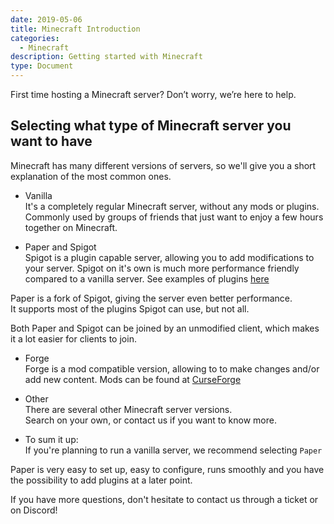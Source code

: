 ```yaml
---
date: 2019-05-06
title: Minecraft Introduction
categories:
  - Minecraft
description: Getting started with Minecraft
type: Document
---
```


First time hosting a Minecraft server? Don’t worry, we’re here to help.

## Selecting what type of Minecraft server you want to have
Minecraft has many different versions of servers, so we'll give you a short explanation of the most common ones.

* Vanilla  
It's a completely regular Minecraft server, without any mods or plugins.  
Commonly used by groups of friends that just want to enjoy a few hours together on Minecraft.

* Paper and Spigot  
Spigot is a plugin capable server, allowing you to add modifications to your server.
Spigot on it's own is much more performance friendly compared to a vanilla server.
See examples of plugins [here](https://www.spigotmc.org/resources/)

Paper is a fork of Spigot, giving the server even better performance.  
It supports most of the plugins Spigot can use, but not all.

Both Paper and Spigot can be joined by an unmodified client, which makes it a lot easier for clients to join.

* Forge  
Forge is a mod compatible version, allowing to to make changes and/or add new content.
Mods can be found at [CurseForge](https://www.curseforge.com/minecraft/modpacks)

* Other  
There are several other Minecraft server versions.  
Search on your own, or contact us if you want to know more.

* To sum it up:  
If you're planning to run a vanilla server, we recommend selecting `Paper`

Paper is very easy to set up, easy to configure, runs smoothly and you have the possibility to add plugins at a later point.




If you have more questions, don't hesitate to contact us through a ticket or on Discord!